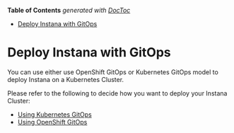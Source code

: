 <!-- START doctoc generated TOC please keep comment here to allow auto update -->
<!-- DON'T EDIT THIS SECTION, INSTEAD RE-RUN doctoc TO UPDATE -->
**Table of Contents**  *generated with [DocToc](https://github.com/thlorenz/doctoc)*

- [Deploy Instana with GitOps](#deploy-instana-with-gitops)

<!-- END doctoc generated TOC please keep comment here to allow auto update -->

# Deploy Instana with GitOps

You can use either use OpenShift GitOps or Kubernetes GitOps model to deploy Instana on a Kubernetes Cluster.

Please refer to the following to decide how you want to deploy your Instana Cluster:
- [Using Kubernetes GitOps](./install-instana-with-k8s-gitops.md)
- [Using OpenShift GitOps](./install-instana-with-ocp-gitops.md)
